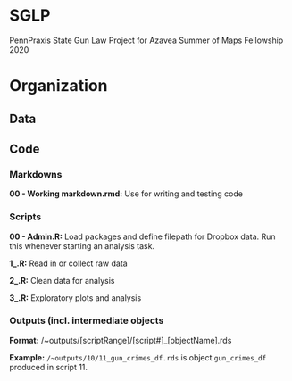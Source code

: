 # SGLP
PennPraxis State Gun Law Project for Azavea Summer of Maps Fellowship 2020

# Organization

## Data

## Code

### Markdowns

**00 - Working markdown.rmd:** Use for writing and testing code

### Scripts

**00 - Admin.R:** Load packages and define filepath for Dropbox data. Run this whenever starting an analysis task.

**1\_.R:** Read in or collect raw data

**2\_.R:** Clean data for analysis

**3\_.R:** Exploratory plots and analysis

### Outputs (incl. intermediate objects

**Format:** /~outputs/[scriptRange]/[script#]_[objectName].rds

**Example:** `/~outputs/10/11_gun_crimes_df.rds` is object `gun_crimes_df` produced in script 11.